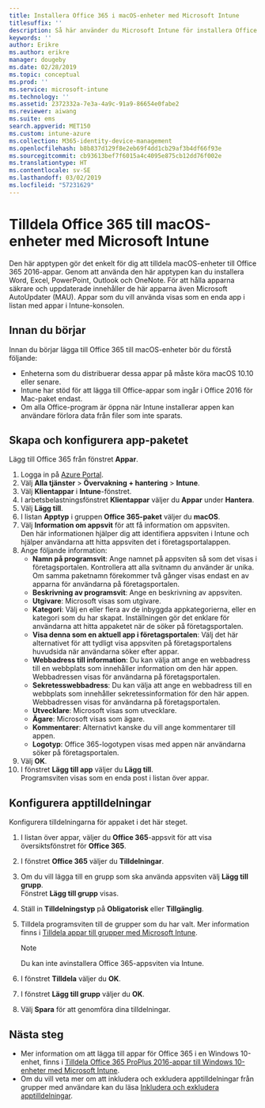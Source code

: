 ```yaml
---
title: Installera Office 365 i macOS-enheter med Microsoft Intune
titlesuffix: ''
description: Så här använder du Microsoft Intune för installera Office 365-appar på macOS-enheter.
keywords: ''
author: Erikre
ms.author: erikre
manager: dougeby
ms.date: 02/28/2019
ms.topic: conceptual
ms.prod: ''
ms.service: microsoft-intune
ms.technology: ''
ms.assetid: 2372332a-7e3a-4a9c-91a9-86654e0fabe2
ms.reviewer: aiwang
ms.suite: ems
search.appverid: MET150
ms.custom: intune-azure
ms.collection: M365-identity-device-management
ms.openlocfilehash: b8b837d129f8e2eb69f4dd1cb29af3b4df66f93e
ms.sourcegitcommit: cb93613bef7f6015a4c4095e875cb12dd76f002e
ms.translationtype: HT
ms.contentlocale: sv-SE
ms.lasthandoff: 03/02/2019
ms.locfileid: "57231629"
---
```

# <a name="assign-office-365-to-macos-devices-with-microsoft-intune"></a>Tilldela Office 365 till macOS-enheter med Microsoft Intune

Den här apptypen gör det enkelt för dig att tilldela macOS-enheter till Office 365 2016-appar. Genom att använda den här apptypen kan du installera Word, Excel, PowerPoint, Outlook och OneNote. För att hålla apparna säkrare och uppdaterade innehåller de här apparna även Microsoft AutoUpdater (MAU). Appar som du vill använda visas som en enda app i listan med appar i Intune-konsolen.


## <a name="before-you-start"></a>Innan du börjar

Innan du börjar lägga till Office 365 till macOS-enheter bör du förstå följande:

- Enheterna som du distribuerar dessa appar på måste köra macOS 10.10 eller senare.
- Intune har stöd för att lägga till Office-appar som ingår i Office 2016 för Mac-paket endast.
- Om alla Office-program är öppna när Intune installerar appen kan användare förlora data från filer som inte sparats.

## <a name="create-and-configure-the-app-suite"></a>Skapa och konfigurera app-paketet

Lägg till Office 365 från fönstret **Appar**.
1. Logga in på [Azure Portal](https://portal.azure.com).
2. Välj **Alla tjänster** > **Övervakning + hantering** > **Intune**.
3. Välj **Klientappar** i **Intune**-fönstret.
4. I arbetsbelastningsfönstret **Klientappar** väljer du **Appar** under **Hantera**. 
5. Välj **Lägg till**.
6. I listan **Apptyp** i gruppen **Office 365-paket** väljer du **macOS**.
7. Välj **Information om appsvit** för att få information om appsviten.  
    Den här informationen hjälper dig att identifiera appsviten i Intune och hjälper användarna att hitta appsviten det i företagsportalappen.
8. Ange följande information:
    - **Namn på programsvit**: Ange namnet på appsviten så som det visas i företagsportalen. Kontrollera att alla svitnamn du använder är unika. Om samma paketnamn förekommer två gånger visas endast en av apparna för användarna på företagsportalen.
    - **Beskrivning av programsvit**: Ange en beskrivning av appsviten.
    - **Utgivare**: Microsoft visas som utgivare.
    - **Kategori**: Välj en eller flera av de inbyggda appkategorierna, eller en kategori som du har skapat. Inställningen gör det enklare för användarna att hitta appaketet när de söker på företagsportalen.
    - **Visa denna som en aktuell app i företagsportalen**: Välj det här alternativet för att tydligt visa appsviten på företagsportalens huvudsida när användarna söker efter appar.
    - **Webbadress till information**: Du kan välja att ange en webbadress till en webbplats som innehåller information om den här appen. Webbadressen visas för användarna på företagsportalen.
    - **Sekretesswebbadress**: Du kan välja att ange en webbadress till en webbplats som innehåller sekretessinformation för den här appen. Webbadressen visas för användarna på företagsportalen.
    - **Utvecklare**: Microsoft visas som utvecklare.
    - **Ägare**: Microsoft visas som ägare.
    - **Kommentarer**: Alternativt kanske du vill ange kommentarer till appen.
    - **Logotyp**: Office 365-logotypen visas med appen när användarna söker på företagsportalen.
9. Välj **OK**.
10. I fönstret **Lägg till app** väljer du **Lägg till**.  
    Programsviten visas som en enda post i listan över appar.

## <a name="configure-app-assignments"></a>Konfigurera apptilldelningar

Konfigurera tilldelningarna för appaket i det här steget. 

1. I listan över appar, väljer du **Office 365**-appsvit för att visa översiktsfönstret för **Office 365**.
2. I fönstret **Office 365** väljer du **Tilldelningar**.
3. Om du vill lägga till en grupp som ska använda appsviten välj **Lägg till grupp**.  
    Fönstret **Lägg till grupp** visas.
4. Ställ in **Tilldelningstyp** på **Obligatorisk** eller **Tillgänglig**.
5. Tilldela programsviten till de grupper som du har valt. Mer information finns i [Tilldela appar till grupper med Microsoft Intune](apps-deploy.md).

    >[!Note]
    > Du kan inte avinstallera Office 365-appsviten via Intune.

5. I fönstret **Tilldela** väljer du **OK**.
6. I fönstret **Lägg till grupp** väljer du **OK**.
7. Välj **Spara** för att genomföra dina tilldelningar.

## <a name="next-steps"></a>Nästa steg

- Mer information om att lägga till appar för Office 365 i en Windows 10-enhet, finns i [Tilldela Office 365 ProPlus 2016-appar till Windows 10-enheter med Microsoft Intune](apps-add-office365.md).
- Om du vill veta mer om att inkludera och exkludera apptilldelningar från grupper med användare kan du läsa [Inkludera och exkludera apptilldelningar](apps-inc-exl-assignments.md).
